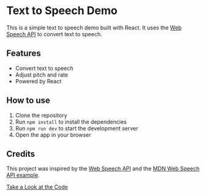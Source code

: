 # Text to Speech Demo

This is a simple text to speech demo built with React. It uses the [Web Speech API](https://developer.mozilla.org/en-US/docs/Web/API/Web_Speech_API) to convert text to speech.

## Features

- Convert text to speech
- Adjust pitch and rate
- Powered by React

## How to use

1. Clone the repository
2. Run `npm install` to install the dependencies
3. Run `npm run dev` to start the development server
4. Open the app in your browser

## Credits

This project was inspired by the [Web Speech API](https://developer.mozilla.org/en-US/docs/Web/API/Web_Speech_API) and the [MDN Web Speech API example](https://github.com/mdn/dom-examples/blob/main/web-speech-api/speak-easy-synthesis/script.js).


[Take a Look at the Code](src/App.jsx)